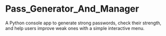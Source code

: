 # Pass_Generator_And_Manager
A Python console app to generate strong passwords, check their strength, and help users improve weak ones with a simple interactive menu.
